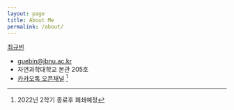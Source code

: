 ```yaml
---
layout: page
title: About Me
permalink: /about/
---
```


[최규빈](https://github.com/guebin)
- guebin@jbnu.ac.kr
- 자연과학대학교 본관 205호 
- [카카오톡 오픈채널](http://pf.kakao.com/_cxdAes/chat) [^1]

[^1]: 2022년 2학기 종료후 폐쇄예정 
